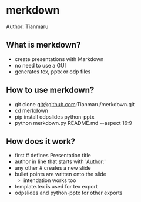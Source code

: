 # merkdown

Author: Tianmaru

## What is merkdown?

- create presentations with Markdown
- no need to use a GUI
- generates tex, pptx or odp files

## How to use merkdown?

- git clone git@github.com:Tianmaru/merkdown.git
- cd merkdown
- pip install odpslides python-pptx
- python merkdown.py README.md --aspect 16:9

## How does it work?

- first # defines Presentation title
- author in line that starts with 'Author:'
- any other # creates a new slide
- bullet points are written onto the slide
	- intendation works too
- template.tex is used for tex export
- odpslides and python-pptx for other exports
